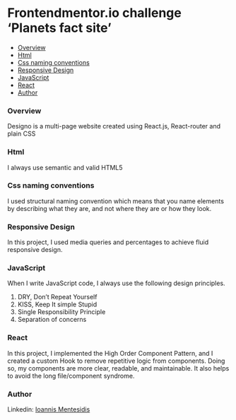 # Frontendmentor.io challenge ‘Planets fact site’

- [Overview](#overview)
- [Html](#html)
- [Css naming conventions](#css-naming-conventions)
- [Responsive Design](#responsive-design)
- [JavaScript](#javascript)
- [React](#react)
- [Author](#author)

### Overview

Designo is a multi-page website created using React.js, React-router and plain CSS

### Html

I always use semantic and valid HTML5

### Css naming conventions

I used structural naming convention which means that you name elements by describing what they are, and not where they are or how they look.

### Responsive Design

In this project, I used media queries and percentages to achieve fluid responsive design.

### JavaScript

When I write JavaScript code, I always use the following design principles.
01. DRY, Don’t Repeat Yourself
02. KISS, Keep It simple Stupid
03. Single Responsibility Principle
04. Separation of concerns

### React

In this project, I implemented the High Order Component Pattern, and I created a custom Hook to remove repetitive logic from components. Doing so, my components are more clear, readable, and maintainable. It also helps to avoid the long file/component syndrome.

### Author
Linkedin: [Ioannis Mentesidis](https://www.linkedin.com/in/ioannis-mentesidis/)